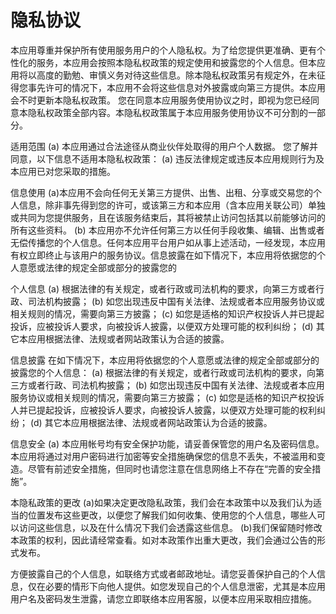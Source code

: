 # 隐私协议


本应用尊重并保护所有使用服务用户的个人隐私权。为了给您提供更准确、更有个性化的服务，本应用会按照本隐私权政策的规定使用和披露您的个人信息。但本应用将以高度的勤勉、审慎义务对待这些信息。除本隐私权政策另有规定外，在未征得您事先许可的情况下，本应用不会将这些信息对外披露或向第三方提供。本应用会不时更新本隐私权政策。 您在同意本应用服务使用协议之时，即视为您已经同意本隐私权政策全部内容。本隐私权政策属于本应用服务使用协议不可分割的一部分。 

适用范围 
(a) 本应用通过合法途径从商业伙伴处取得的用户个人数据。 
您了解并同意，以下信息不适用本隐私权政策： 
(a) 违反法律规定或违反本应用规则行为及本应用已对您采取的措施。 

信息使用 
(a)本应用不会向任何无关第三方提供、出售、出租、分享或交易您的个人信息，除非事先得到您的许可，或该第三方和本应用（含本应用关联公司）单独或共同为您提供服务，且在该服务结束后，其将被禁止访问包括其以前能够访问的所有这些资料。 
(b) 本应用亦不允许任何第三方以任何手段收集、编辑、出售或者无偿传播您的个人信息。任何本应用平台用户如从事上述活动，一经发现，本应用有权立即终止与该用户的服务协议。信息披露在如下情况下，本应用将依据您的个人意愿或法律的规定全部或部分的披露您的 

个人信息 
(a) 根据法律的有关规定，或者行政或司法机构的要求，向第三方或者行政、司法机构披露； 
(b) 如您出现违反中国有关法律、法规或者本应用服务协议或相关规则的情况，需要向第三方披露； 
(c) 如您是适格的知识产权投诉人并已提起投诉，应被投诉人要求，向被投诉人披露，以便双方处理可能的权利纠纷； 
(d) 其它本应用根据法律、法规或者网站政策认为合适的披露。 

信息披露 
在如下情况下，本应用将依据您的个人意愿或法律的规定全部或部分的披露您的个人信息： 
(a) 根据法律的有关规定，或者行政或司法机构的要求，向第三方或者行政、司法机构披露； 
(b) 如您出现违反中国有关法律、法规或者本应用服务协议或相关规则的情况，需要向第三方披露； 
(c) 如您是适格的知识产权投诉人并已提起投诉，应被投诉人要求，向被投诉人披露，以便双方处理可能的权利纠纷； 
(d) 其它本应用根据法律、法规或者网站政策认为合适的披露。 

信息安全 
(a) 本应用帐号均有安全保护功能，请妥善保管您的用户名及密码信息。本应用将通过对用户密码进行加密等安全措施确保您的信息不丢失，不被滥用和变造。尽管有前述安全措施，但同时也请您注意在信息网络上不存在“完善的安全措施”。 

本隐私政策的更改 
(a)如果决定更改隐私政策，我们会在本政策中以及我们认为适当的位置发布这些更改，以便您了解我们如何收集、使用您的个人信息，哪些人可以访问这些信息，以及在什么情况下我们会透露这些信息。 
(b)我们保留随时修改本政策的权利，因此请经常查看。如对本政策作出重大更改，我们会通过公告的形式发布。 

方便披露自己的个人信息，如联络方式或者邮政地址。请您妥善保护自己的个人信息，仅在必要的情形下向他人提供。如您发现自己的个人信息泄密，尤其是本应用用户名及密码发生泄露，请您立即联络本应用客服，以便本应用采取相应措施。

